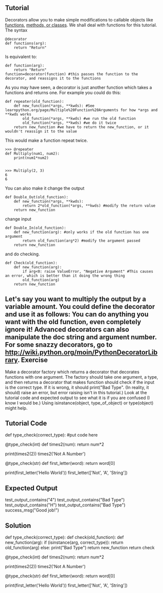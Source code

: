 Tutorial
--------

Decorators allow you to make simple modifications to callable objects like [functions](http://www.learnpython.org/en/Functions ""), [methods, or classes](http://www.learnpython.org/en/Classes%20and%20Objects ""). We shall deal with functions for this tutorial. The syntax

    @decorator
    def functions(arg):
        return "Return"

Is equivalent to:

    def function(arg):
        return "Return"
    function=decorator(function) #this passes the function to the decorator, and reassigns it to the functions

As you may have seen, a decorator is just another function which takes a functions and returns one. For example you could do this:

    def repeater(old_function):
        def new_function(*args, **kwds): #See learnpython.org/page/Multiple%20Function%20Arguments for how *args and **kwds works
            old_function(*args, **kwds) #we run the old function
            old_function(*args, **kwds) #we do it twice
        return new_function #we have to return the new_function, or it wouldn't reassign it to the value

This would make a function repeat twice.

    >>> @repeater
    def Multiply(num1, num2):
        print(num1*num2)


    >>> Multiply(2, 3)
    6
    6

You can also make it change the output

    def Double_Out(old_function):
        def new_function(*args, **kwds):
            return 2*old_function(*args, **kwds) #modify the return value
        return new_function

change input

    def Double_In(old_function):
        def new_function(arg): #only works if the old function has one argument
            return old_function(arg*2) #modify the argument passed
        return new_function

and do checking.

    def Check(old_function):
        def new_function(arg):
            if arg<0: raise ValueError, "Negative Argument" #This causes an error, which is better than it doing the wrong thing
            old_function(arg)
        return new_function

Let's say you want to multiply the output by a variable amount. You could define the decorator and use it as follows: 
 You can do anything you want with the old function, even completely ignore it! Advanced decorators can also manipulate the doc string and argument number.
For some snazzy decorators, go to <http://wiki.python.org/moin/PythonDecoratorLibrary>.
Exercise
--------
Make a decorator factory which returns a decorator that decorates functions with one argument. The factory should take one argument, a type, and then returns a decorator that makes function should check if the input is the correct type. If it is wrong, it should print("Bad Type". (In reality, it should) raise an error, but error raising isn't in this tutorial.) Look at the tutorial code and expected output to see what it is if you are confused (I know I would be.) Using isinstance(object, type_of_object) or type(object) might help.

Tutorial Code
-------------
def type_check(correct_type):
    #put code here

@type_check(int)
def times2(num):
    return num*2

print(times2(2))
times2('Not A Number')

@type_check(str)
def first_letter(word):
    return word[0]

print(first_letter('Hello World'))
first_letter(['Not', 'A', 'String'])


Expected Output
---------------

test_output_contains("4")
test_output_contains("Bad Type")
test_output_contains("H")
test_output_contains("Bad Type")
success_msg("Good job!")

Solution
--------

def type_check(correct_type):
    def check(old_function):
        def new_function(arg):
            if (isinstance(arg, correct_type)):
                return old_function(arg)
            else:
                print("Bad Type")
        return new_function
    return check

@type_check(int)
def times2(num):
    return num*2

print(times2(2))
times2('Not A Number')

@type_check(str)
def first_letter(word):
    return word[0]

print(first_letter('Hello World'))
first_letter(['Not', 'A', 'String'])
